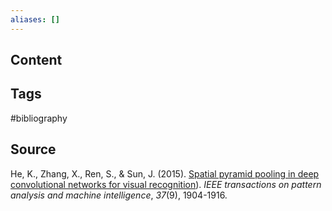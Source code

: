 ```yaml
---
aliases: []
---
```

## Content

## Tags
#bibliography 

## Source
He, K., Zhang, X., Ren, S., & Sun, J. (2015). [Spatial pyramid pooling in deep convolutional networks for visual recognition](https://arxiv.org/pdf/1406.4729)). _IEEE transactions on pattern analysis and machine intelligence_, _37_(9), 1904-1916.